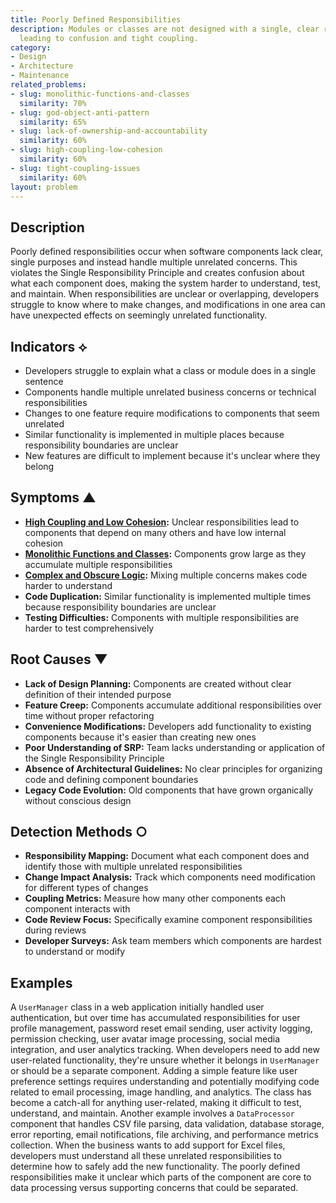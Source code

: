 ```yaml
---
title: Poorly Defined Responsibilities
description: Modules or classes are not designed with a single, clear responsibility,
  leading to confusion and tight coupling.
category:
- Design
- Architecture
- Maintenance
related_problems:
- slug: monolithic-functions-and-classes
  similarity: 70%
- slug: god-object-anti-pattern
  similarity: 65%
- slug: lack-of-ownership-and-accountability
  similarity: 60%
- slug: high-coupling-low-cohesion
  similarity: 60%
- slug: tight-coupling-issues
  similarity: 60%
layout: problem
---
```


## Description

Poorly defined responsibilities occur when software components lack clear, single purposes and instead handle multiple unrelated concerns. This violates the Single Responsibility Principle and creates confusion about what each component does, making the system harder to understand, test, and maintain. When responsibilities are unclear or overlapping, developers struggle to know where to make changes, and modifications in one area can have unexpected effects on seemingly unrelated functionality.

## Indicators ⟡
- Developers struggle to explain what a class or module does in a single sentence
- Components handle multiple unrelated business concerns or technical responsibilities
- Changes to one feature require modifications to components that seem unrelated
- Similar functionality is implemented in multiple places because responsibility boundaries are unclear
- New features are difficult to implement because it's unclear where they belong

## Symptoms ▲
- **[High Coupling and Low Cohesion](high-coupling-low-cohesion.md):** Unclear responsibilities lead to components that depend on many others and have low internal cohesion
- **[Monolithic Functions and Classes](monolithic-functions-and-classes.md):** Components grow large as they accumulate multiple responsibilities
- **[Complex and Obscure Logic](complex-and-obscure-logic.md):** Mixing multiple concerns makes code harder to understand
- **Code Duplication:** Similar functionality is implemented multiple times because responsibility boundaries are unclear
- **Testing Difficulties:** Components with multiple responsibilities are harder to test comprehensively

## Root Causes ▼
- **Lack of Design Planning:** Components are created without clear definition of their intended purpose
- **Feature Creep:** Components accumulate additional responsibilities over time without proper refactoring
- **Convenience Modifications:** Developers add functionality to existing components because it's easier than creating new ones
- **Poor Understanding of SRP:** Team lacks understanding or application of the Single Responsibility Principle
- **Absence of Architectural Guidelines:** No clear principles for organizing code and defining component boundaries
- **Legacy Code Evolution:** Old components that have grown organically without conscious design

## Detection Methods ○
- **Responsibility Mapping:** Document what each component does and identify those with multiple unrelated responsibilities
- **Change Impact Analysis:** Track which components need modification for different types of changes
- **Coupling Metrics:** Measure how many other components each component interacts with
- **Code Review Focus:** Specifically examine component responsibilities during reviews
- **Developer Surveys:** Ask team members which components are hardest to understand or modify

## Examples

A `UserManager` class in a web application initially handled user authentication, but over time has accumulated responsibilities for user profile management, password reset email sending, user activity logging, permission checking, user avatar image processing, social media integration, and user analytics tracking. When developers need to add new user-related functionality, they're unsure whether it belongs in `UserManager` or should be a separate component. Adding a simple feature like user preference settings requires understanding and potentially modifying code related to email processing, image handling, and analytics. The class has become a catch-all for anything user-related, making it difficult to test, understand, and maintain. Another example involves a `DataProcessor` component that handles CSV file parsing, data validation, database storage, error reporting, email notifications, file archiving, and performance metrics collection. When the business wants to add support for Excel files, developers must understand all these unrelated responsibilities to determine how to safely add the new functionality. The poorly defined responsibilities make it unclear which parts of the component are core to data processing versus supporting concerns that could be separated.